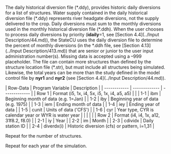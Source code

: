 The daily historical diversion file (\*.ddy), provides historic daily diversions for a list of structures. 
Water supply contained in the daily historical diversion file (\*.ddy) represents river headgate diversions, 
not the supply delivered to the crop.  Daily diversions must sum to the monthly diversions used in the monthly 
historical diversion file (\*.ddh). When the user chooses to process daily diversions by priority (**idaily**=1, 
see [Section 4.4](../Input Description/44.md)), the StateCU uses the daily diversion file to determine the percent of monthly diversions 
(in the \*.ddh file, see [Section 4.13](../Input Description/413.md)) that are senior or junior to the user input administration number(s). 
Missing data is accepted using a –999 placeholder.  The file can contain more structures than defined by the 
structure location file (\*.str), but must include all structures being simulated.  Likewise, the total years 
can be more than the study defined in the model control file by **nyr1** and **nyr2** (see [Section 4.4](../Input Description/44.md)).

 | Row-Data | Program Variable | Description |
    | ------------ | ------------- | ------------- |
	| Row 1 | Format (i5, 1x, i4, 5x, i5, 1x, i4, a5, a5) | |
	| 1-1 | ibm | Beginning month of data (e.g. 1=Jan) |
	| 1-2 | iby | Beginning year of data (e.g. 1975) |
	| 1-3 | iem | Ending month of data |
	| 1-4 | iey | Ending year of data |
	| 1-5 | cunit | Units of data ('CFS') | 
	| 1-6 | cyr | Year type, CYR is calendar year or WYR is water year |
	| | | |
    | Row 2 | Format (i4, i4, 1x, a12, 31f8.2, f8.0) |
	| 2-1 | iy | Year |
	| 2-2 | im | Month | 
	| 2-3 | cdividx | Daily station ID |
	| 2-4 | diverdx(i) | Historic diversion (cfs) or pattern, i=1,31 |

Repeat for the number of structures.

Repeat for each year of the simulation.